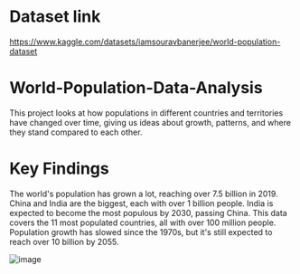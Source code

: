 # Dataset link
https://www.kaggle.com/datasets/iamsouravbanerjee/world-population-dataset

# World-Population-Data-Analysis
This project looks at how populations in different countries and territories have changed over time, giving us ideas about growth, patterns, and where they stand compared to each other.

# Key Findings
The world's population has grown a lot, reaching over 7.5 billion in 2019. China and India are the biggest, each with over 1 billion people. India is expected to become the most populous by 2030, passing China. This data covers the 11 most populated countries, all with over 100 million people. Population growth has slowed since the 1970s, but it's still expected to reach over 10 billion by 2055.

![image](https://github.com/nileshely/World-Population-Data-Analysis/assets/163812350/d167ec01-8d77-49fa-9d9c-72c0f52b4378)

